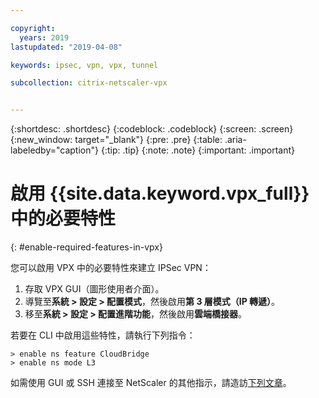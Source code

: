 ```yaml
---

copyright:
  years: 2019
lastupdated: "2019-04-08"

keywords: ipsec, vpn, vpx, tunnel

subcollection: citrix-netscaler-vpx


---
```


{:shortdesc: .shortdesc}
{:codeblock: .codeblock}
{:screen: .screen}
{:new_window: target="_blank"}
{:pre: .pre}
{:table: .aria-labeledby="caption"}
{:tip: .tip}
{:note: .note}
{:important: .important}

# 啟用 {{site.data.keyword.vpx_full}} 中的必要特性
{: #enable-required-features-in-vpx}

您可以啟用 VPX 中的必要特性來建立 IPSec VPN：

1.	存取 VPX GUI（圖形使用者介面）。
2.	導覽至**系統 > 設定 > 配置模式**，然後啟用**第 3 層模式（IP 轉遞）**。
3.	移至**系統 > 設定 > 配置進階功能**，然後啟用**雲端橋接器**。

若要在 CLI 中啟用這些特性，請執行下列指令：

```
> enable ns feature CloudBridge
> enable ns mode L3

```

如需使用 GUI 或 SSH 連接至 NetScaler 的其他指示，請造訪[下列文章](/docs/infrastructure/citrix-netscaler-vpx?topic=citrix-netscaler-vpx-managing-your-citrix-netscaler-vpx#connecting-to-the-netscaler)。

